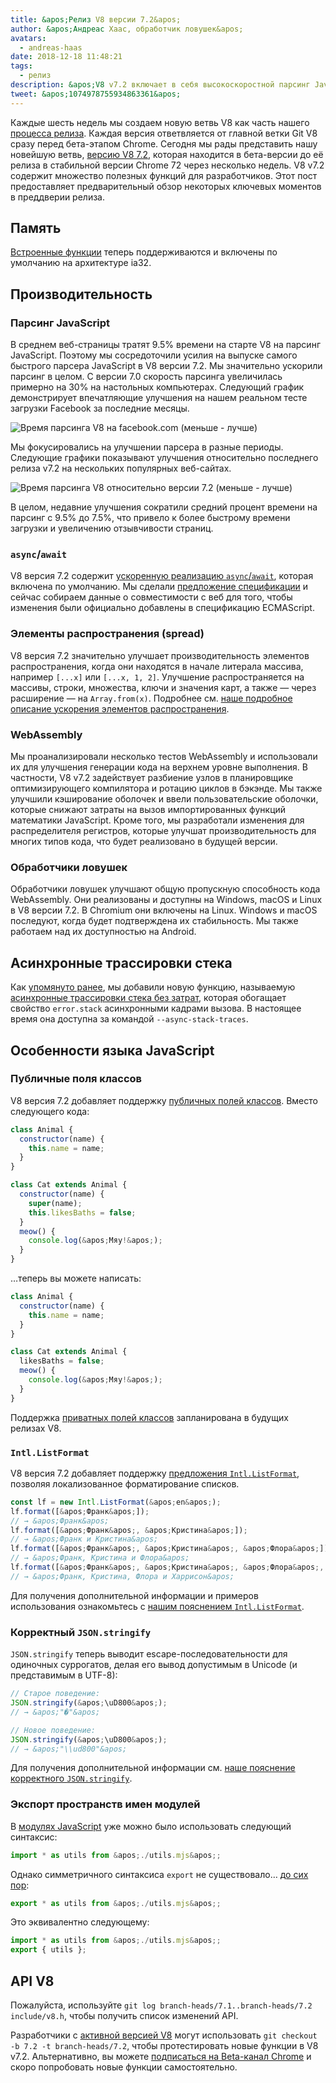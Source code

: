 ```yaml
---
title: &apos;Релиз V8 версии 7.2&apos;
author: &apos;Андреас Хаас, обработчик ловушек&apos;
avatars:
  - andreas-haas
date: 2018-12-18 11:48:21
tags:
  - релиз
description: &apos;V8 v7.2 включает в себя высокоскоростной парсинг JavaScript, более быстрый async-await, снижение потребления памяти на ia32, публичные поля классов и многое другое!&apos;
tweet: &apos;1074978755934863361&apos;
---
```

Каждые шесть недель мы создаем новую ветвь V8 как часть нашего [процесса релиза](/docs/release-process). Каждая версия ответвляется от главной ветки Git V8 сразу перед бета-этапом Chrome. Сегодня мы рады представить нашу новейшую ветвь, [версию V8 7.2](https://chromium.googlesource.com/v8/v8.git/+log/branch-heads/7.2), которая находится в бета-версии до её релиза в стабильной версии Chrome 72 через несколько недель. V8 v7.2 содержит множество полезных функций для разработчиков. Этот пост предоставляет предварительный обзор некоторых ключевых моментов в преддверии релиза.

<!--truncate-->
## Память

[Встроенные функции](/blog/embedded-builtins) теперь поддерживаются и включены по умолчанию на архитектуре ia32.

## Производительность

### Парсинг JavaScript

В среднем веб-страницы тратят 9.5% времени на старте V8 на парсинг JavaScript. Поэтому мы сосредоточили усилия на выпуске самого быстрого парсера JavaScript в V8 версии 7.2. Мы значительно ускорили парсинг в целом. С версии 7.0 скорость парсинга увеличилась примерно на 30% на настольных компьютерах. Следующий график демонстрирует впечатляющие улучшения на нашем реальном тесте загрузки Facebook за последние месяцы.

![Время парсинга V8 на facebook.com (меньше - лучше)](/_img/v8-release-72/facebook-parse-time.png)

Мы фокусировались на улучшении парсера в разные периоды. Следующие графики показывают улучшения относительно последнего релиза v7.2 на нескольких популярных веб-сайтах.

![Время парсинга V8 относительно версии 7.2 (меньше - лучше)](/_img/v8-release-72/relative-parse-times.svg)

В целом, недавние улучшения сократили средний процент времени на парсинг с 9.5% до 7.5%, что привело к более быстрому времени загрузки и увеличению отзывчивости страниц.

### `async`/`await`

V8 версия 7.2 содержит [ускоренную реализацию `async`/`await`](/blog/fast-async#await-under-the-hood), которая включена по умолчанию. Мы сделали [предложение спецификации](https://github.com/tc39/ecma262/pull/1250) и сейчас собираем данные о совместимости с веб для того, чтобы изменения были официально добавлены в спецификацию ECMAScript.

### Элементы распространения (spread)

V8 версия 7.2 значительно улучшает производительность элементов распространения, когда они находятся в начале литерала массива, например `[...x]` или `[...x, 1, 2]`. Улучшение распространяется на массивы, строки, множества, ключи и значения карт, а также — через расширение — на `Array.from(x)`. Подробнее см. [наше подробное описание ускорения элементов распространения](/blog/spread-elements).

### WebAssembly

Мы проанализировали несколько тестов WebAssembly и использовали их для улучшения генерации кода на верхнем уровне выполнения. В частности, V8 v7.2 задействует разбиение узлов в планировщике оптимизирующего компилятора и ротацию циклов в бэкэнде. Мы также улучшили кэширование оболочек и ввели пользовательские оболочки, которые снижают затраты на вызов импортированных функций математики JavaScript. Кроме того, мы разработали изменения для распределителя регистров, которые улучшат производительность для многих типов кода, что будет реализовано в будущей версии.

### Обработчики ловушек

Обработчики ловушек улучшают общую пропускную способность кода WebAssembly. Они реализованы и доступны на Windows, macOS и Linux в V8 версии 7.2. В Chromium они включены на Linux. Windows и macOS последуют, когда будет подтверждена их стабильность. Мы также работаем над их доступностью на Android.

## Асинхронные трассировки стека

Как [упомянуто ранее](/blog/fast-async#improved-developer-experience), мы добавили новую функцию, называемую [асинхронные трассировки стека без затрат](https://bit.ly/v8-zero-cost-async-stack-traces), которая обогащает свойство `error.stack` асинхронными кадрами вызова. В настоящее время она доступна за командой `--async-stack-traces`.

## Особенности языка JavaScript

### Публичные поля классов

V8 версия 7.2 добавляет поддержку [публичных полей классов](/features/class-fields). Вместо следующего кода:

```js
class Animal {
  constructor(name) {
    this.name = name;
  }
}

class Cat extends Animal {
  constructor(name) {
    super(name);
    this.likesBaths = false;
  }
  meow() {
    console.log(&apos;Мяу!&apos;);
  }
}
```

…теперь вы можете написать:

```js
class Animal {
  constructor(name) {
    this.name = name;
  }
}

class Cat extends Animal {
  likesBaths = false;
  meow() {
    console.log(&apos;Мяу!&apos;);
  }
}
```

Поддержка [приватных полей классов](/features/class-fields#private-class-fields) запланирована в будущих релизах V8.

### `Intl.ListFormat`

V8 версия 7.2 добавляет поддержку [предложения `Intl.ListFormat`](/features/intl-listformat), позволяя локализованное форматирование списков.

```js
const lf = new Intl.ListFormat(&apos;en&apos;);
lf.format([&apos;Франк&apos;]);
// → &apos;Франк&apos;
lf.format([&apos;Франк&apos;, &apos;Кристина&apos;]);
// → &apos;Франк и Кристина&apos;
lf.format([&apos;Франк&apos;, &apos;Кристина&apos;, &apos;Флора&apos;]);
// → &apos;Франк, Кристина и Флора&apos;
lf.format([&apos;Франк&apos;, &apos;Кристина&apos;, &apos;Флора&apos;, &apos;Харрисон&apos;]);
// → &apos;Франк, Кристина, Флора и Харрисон&apos;
```

Для получения дополнительной информации и примеров использования ознакомьтесь с [нашим пояснением `Intl.ListFormat`](/features/intl-listformat).

### Корректный `JSON.stringify`

`JSON.stringify` теперь выводит escape-последовательности для одиночных суррогатов, делая его вывод допустимым в Unicode (и представимым в UTF-8):

```js
// Старое поведение:
JSON.stringify(&apos;\uD800&apos;);
// → &apos;"�"&apos;

// Новое поведение:
JSON.stringify(&apos;\uD800&apos;);
// → &apos;"\\ud800"&apos;
```

Для получения дополнительной информации см. [наше пояснение корректного `JSON.stringify`](/features/well-formed-json-stringify).

### Экспорт пространств имен модулей

В [модулях JavaScript](/features/modules) уже можно было использовать следующий синтаксис:

```js
import * as utils from &apos;./utils.mjs&apos;;
```

Однако симметричного синтаксиса `export` не существовало… [до сих пор](/features/module-namespace-exports):

```js
export * as utils from &apos;./utils.mjs&apos;;
```

Это эквивалентно следующему:

```js
import * as utils from &apos;./utils.mjs&apos;;
export { utils };
```

## API V8

Пожалуйста, используйте `git log branch-heads/7.1..branch-heads/7.2 include/v8.h`, чтобы получить список изменений API.

Разработчики с [активной версией V8](/docs/source-code#using-git) могут использовать `git checkout -b 7.2 -t branch-heads/7.2`, чтобы протестировать новые функции в V8 v7.2. Альтернативно, вы можете [подписаться на Beta-канал Chrome](https://www.google.com/chrome/browser/beta.html) и скоро попробовать новые функции самостоятельно.

